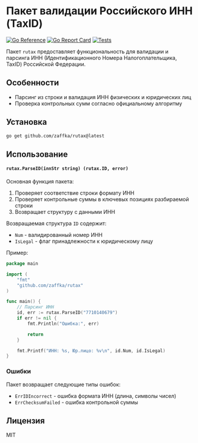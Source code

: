 # Пакет валидации Российского ИНН (TaxID)

[![Go Reference](https://pkg.go.dev/badge/github.com/zaffka/rutax.svg)](https://pkg.go.dev/github.com/zaffka/rutax)
[![Go Report Card](https://goreportcard.com/badge/github.com/zaffka/rutax)](https://goreportcard.com/report/github.com/zaffka/rutax)
[![Tests](https://github.com/zaffka/rutax/actions/workflows/tests.yaml/badge.svg)](https://github.com/zaffka/rutax/actions/workflows/tests.yaml)

Пакет `rutax` предоставляет функциональность для валидации и парсинга ИНН (Идентификационного Номера Налогоплательщика, TaxID) Российской Федерации.

## Особенности

- Парсинг из строки и валидация ИНН физических и юридических лиц
- Проверка контрольных сумм согласно официальному алгоритму


## Установка

```bash
go get github.com/zaffka/rutax@latest
```

## Использование
#### `rutax.ParseID(innStr string) (rutax.ID, error)`

Основная функция пакета:
1. Проверяет соответствие строки формату ИНН
1. Проверяет контрольные суммы в ключевых позициях разбираемой строки
1. Возвращает структуру с данными ИНН

Возвращаемая структура `ID` содержит:
- `Num` - валидированный номер ИНН
- `IsLegal` - флаг принадлежности к юридическому лицу


Пример:
```go
package main

import (
	"fmt"
	"github.com/zaffka/rutax"
)

func main() {
	// Парсинг ИНН
	id, err := rutax.ParseID("7710140679")
	if err != nil {
		fmt.Println("Ошибка:", err)

		return
	}

	fmt.Printf("ИНН: %s, Юр.лицо: %v\n", id.Num, id.IsLegal)
}
```

### Ошибки

Пакет возвращает следующие типы ошибок:
- `ErrIDIncorrect` - ошибка формата ИНН (длина, символы чисел)
- `ErrChecksumFailed` - ошибка контрольной суммы


## Лицензия

MIT